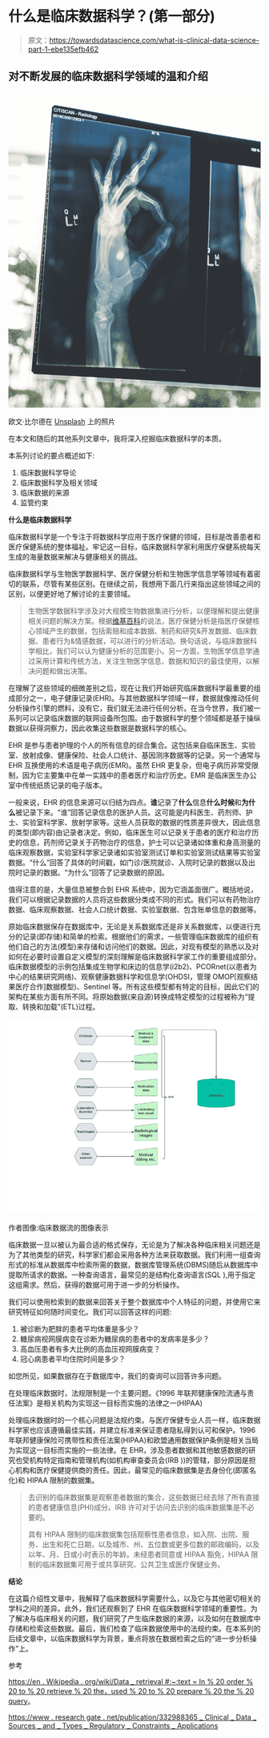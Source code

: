 # 什么是临床数据科学？(第一部分)

> 原文：<https://towardsdatascience.com/what-is-clinical-data-science-part-1-ebe135efb462>

## 对不断发展的临床数据科学领域的温和介绍

![](img/92f6aff94f8003c6d96a2721046b8eae.png)

欧文·比尔德在 [Unsplash](https://unsplash.com?utm_source=medium&utm_medium=referral) 上的照片

在本文和随后的其他系列文章中，我将深入挖掘临床数据科学的本质。

本系列讨论的要点概述如下:

1.  临床数据科学导论
2.  临床数据科学及相关领域
3.  临床数据的来源
4.  监管约束

**什么是临床数据科学**

临床数据科学是一个专注于将数据科学应用于医疗保健的领域，目标是改善患者和医疗保健系统的整体福祉。牢记这一目标，临床数据科学家利用医疗保健系统每天生成的海量数据来解决与健康相关的挑战。

临床数据科学与生物医学数据科学、医疗保健分析和生物医学信息学等领域有着密切的联系，尽管有某些区别。在继续之前，我想用下面几行来指出这些领域之间的区别，以便更好地了解讨论的主要领域。

> 生物医学数据科学涉及对大规模生物数据集进行分析，以便理解和提出健康相关问题的解决方案。根据[维基百科](https://en.wikipedia.org/wiki/Health_care_analytics)的说法，医疗保健分析是指医疗保健核心领域产生的数据，包括索赔和成本数据、制药和研究&开发数据、临床数据、患者行为&情感数据，可以进行的分析活动。换句话说，与临床数据科学相比，我们可以认为健康分析的范围更小。另一方面，生物医学信息学通过采用计算和传统方法，关注生物医学信息、数据和知识的最佳使用，以解决问题和做出决策。

在理解了这些领域的细微差别之后，现在让我们开始研究临床数据科学最重要的组成部分之一，电子健康记录(EHR)。与其他数据科学领域一样，数据就像推动任何分析操作引擎的燃料，没有它，我们就无法进行任何分析。在当今世界，我们被一系列可以记录临床数据的联网设备所包围。由于数据科学的整个领域都是基于操纵数据以获得洞察力，因此收集这些数据是数据科学的核心。

EHR 是参与患者护理的个人的所有信息的综合集合。这包括来自临床医生、实验室、放射成像、健康保险、社会人口统计、基因测序数据等的记录。另一个通常与 EHR 互换使用的术语是电子病历(EMR)。虽然 EHR 更复杂，但电子病历非常受限制，因为它主要集中在单一实践中的患者医疗和治疗历史。EMR 是临床医生办公室中传统纸质记录的电子版本。

一般来说，EHR 的信息来源可以归结为四点。**谁**记录了**什么**信息**什么时候**和**为什么**被记录下来。“谁”回答记录信息的医护人员。这可能是内科医生、药剂师、护士、实验室科学家、放射学家等。这些人员获取的数据的性质差异很大，因此信息的类型(即内容)由记录者决定。例如，临床医生可以记录关于患者的医疗和治疗历史的信息，药剂师记录关于药物治疗的信息，护士可以记录诸如体重和身高测量的临床观察数据，实验室科学家记录诸如实验室测试订单和实验室测试结果等实验室数据。“什么”回答了具体的时间戳，如门诊/医院就诊、入院时记录的数据以及出院时记录的数据。“为什么”回答了记录数据的原因。

值得注意的是，大量信息被整合到 EHR 系统中，因为它涵盖面很广。概括地说，我们可以根据记录数据的人员将这些数据分类成不同的形式。我们可以有药物治疗数据、临床观察数据、社会人口统计数据、实验室数据、包含账单信息的数据等。

原始临床数据保存在数据库中，无论是关系数据库还是非关系数据库，以便进行充分的记录(即存储)和简单的检索。根据他们的需求，一些管理临床数据库的组织有他们自己的方法(模型)来存储和访问他们的数据。因此，对现有模型的熟悉以及对如何在必要时设置自定义模型的深刻理解是临床数据科学家工作的重要组成部分。临床数据模型的示例包括集成生物学和床边的信息学(i2b2)、PCORnet(以患者为中心的结果研究网络)、观察健康数据科学和信息学(OHDSI，管理 OMOP[观察结果医疗合作]数据模型)、Sentinel 等。所有这些模型都有特定的目标，因此它们的架构在某些方面有所不同。将原始数据(来自源)转换成特定模型的过程被称为“提取、转换和加载”(ETL)过程。

![](img/c434abe98d9b8efc4128c686c055211b.png)

作者图像:临床数据流的图像表示

临床数据一旦以被认为最合适的格式保存，无论是为了解决各种临床相关问题还是为了其他类型的研究，科学家们都会采用各种方法来获取数据。我们利用一组查询形式的标准从数据库中检索所需的数据，数据库管理系统(DBMS)随后从数据库中提取所请求的数据。一种查询语言，最常见的是结构化查询语言(SQL ),用于指定这组需求。然后，获得的数据可用于进一步的分析操作。

我们可以使用检索到的数据来回答关于整个数据库中个人特征的问题，并使用它来研究特征如何随时间变化。我们可以回答这样的问题:

1.  被诊断为肥胖的患者平均体重是多少？
2.  糖尿病视网膜病变在诊断为糖尿病的患者中的发病率是多少？
3.  高血压患者有多大比例的高血压视网膜病变？
4.  冠心病患者平均住院时间是多少？

如您所见，如果数据存在于数据库中，我们的查询可以回答许多问题。

在处理临床数据时，法规限制是一个主要问题。《1996 年联邦健康保险流通与责任法案》是相关机构为实现这一目标而实施的法律之一(HIPAA)

处理临床数据时的一个核心问题是法规约束。与医疗保健专业人员一样，临床数据科学家也应该遵循最佳实践，并建立标准来保证患者隐私得到认可和保护。1996 年联邦健康保险可携带性和责任法案(HIPAA)和欧盟通用数据保护条例是相关当局为实现这一目标而实施的一些法律。在 EHR，涉及患者数据和其他敏感数据的研究也受机构特定指南和管理机构(如机构审查委员会(IRB ))的管辖，部分原因是担心机构和医疗保健提供商的责任。因此，最常见的临床数据集是去身份化(即匿名化)和 HIPAA 限制的数据集。

> 去识别的临床数据集是观察患者数据的集合，这些数据已经去除了所有直接的患者健康信息(PHI)成分。IRB 许可对于访问去识别的临床数据集是不必要的。
> 
> 具有 HIPAA 限制的临床数据集包括观察性患者信息，如入院、出院、服务、出生和死亡日期，以及城市、州、五位数或更多位数的邮政编码，以及以年、月、日或小时表示的年龄。未经患者同意或 HIPAA 豁免，HIPAA 限制的临床数据集可用于或共享研究、公共卫生或医疗保健业务。

**结论**

在这篇介绍性文章中，我解释了临床数据科学需要什么，以及它与其他密切相关的学科之间的差异。此外，我们还观察到了 EHR 在临床数据科学领域的重要性。为了解决与临床相关的问题，我们研究了产生临床数据的来源，以及如何在数据库中存储和检索这些数据。最后，我们检查了临床数据使用中的法规约束。在本系列的后续文章中，以临床数据科学为背景，重点将放在数据检索之后的“进一步分析操作”上。

参考

[](https://www.healthit.gov/buzz-blog/electronic-health-and-medical-records/emr-vs-ehr-difference)  [](https://www.ncbi.nlm.nih.gov/pmc/articles/PMC3824370/)  [](https://bmcmedinformdecismak.biomedcentral.com/articles/10.1186/s12911-019-0837-5)  

[https://en . Wikipedia . org/wiki/Data _ retrieval #:~:text = In % 20 order % 20 to % 20 retrieve % 20 the，used % 20 to % 20 prepare % 20 the % 20 query](https://en.wikipedia.org/wiki/Data_retrieval#:~:text=In%20order%20to%20retrieve%20the,used%20to%20prepare%20the%20queries)。

[](https://bmcmedethics.biomedcentral.com/articles/10.1186/s12910-017-0184-y)  

[https://www . research gate . net/publication/332988365 _ Clinical _ Data _ Sources _ and _ Types _ Regulatory _ Constraints _ Applications](https://www.researchgate.net/publication/332988365_Clinical_Data_Sources_and_Types_Regulatory_Constraints_Applications)